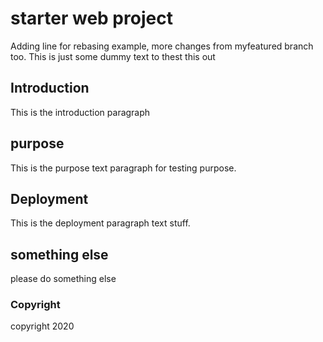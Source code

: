 # starter web project

Adding line for rebasing example, more changes from myfeatured branch too.
This is just some dummy text to thest this out

## Introduction

This is the introduction paragraph

## purpose

This is the purpose text paragraph for testing purpose.

## Deployment

This is the deployment paragraph text stuff.

## something else

please do something else

### Copyright

copyright 2020